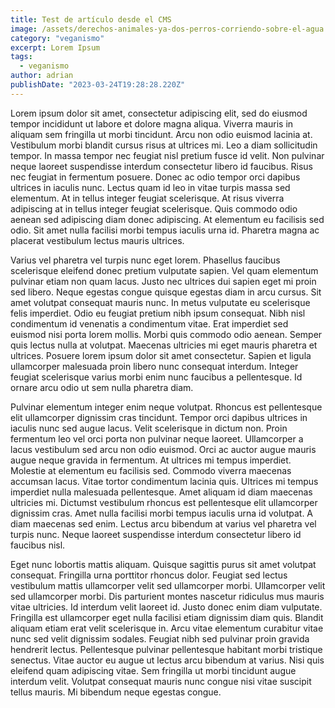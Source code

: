```yaml
---
title: Test de artículo desde el CMS
image: /assets/derechos-animales-ya-dos-perros-corriendo-sobre-el-agua.webp
category: "veganismo"
excerpt: Lorem Ipsum
tags:
  - veganismo
author: adrian
publishDate: "2023-03-24T19:28:28.220Z"
---
```

Lorem ipsum dolor sit amet, consectetur adipiscing elit, sed do eiusmod tempor incididunt ut labore et dolore magna aliqua. Viverra mauris in aliquam sem fringilla ut morbi tincidunt. Arcu non odio euismod lacinia at. Vestibulum morbi blandit cursus risus at ultrices mi. Leo a diam sollicitudin tempor. In massa tempor nec feugiat nisl pretium fusce id velit. Non pulvinar neque laoreet suspendisse interdum consectetur libero id faucibus. Risus nec feugiat in fermentum posuere. Donec ac odio tempor orci dapibus ultrices in iaculis nunc. Lectus quam id leo in vitae turpis massa sed elementum. At in tellus integer feugiat scelerisque. At risus viverra adipiscing at in tellus integer feugiat scelerisque. Quis commodo odio aenean sed adipiscing diam donec adipiscing. At elementum eu facilisis sed odio. Sit amet nulla facilisi morbi tempus iaculis urna id. Pharetra magna ac placerat vestibulum lectus mauris ultrices.

Varius vel pharetra vel turpis nunc eget lorem. Phasellus faucibus scelerisque eleifend donec pretium vulputate sapien. Vel quam elementum pulvinar etiam non quam lacus. Justo nec ultrices dui sapien eget mi proin sed libero. Neque egestas congue quisque egestas diam in arcu cursus. Sit amet volutpat consequat mauris nunc. In metus vulputate eu scelerisque felis imperdiet. Odio eu feugiat pretium nibh ipsum consequat. Nibh nisl condimentum id venenatis a condimentum vitae. Erat imperdiet sed euismod nisi porta lorem mollis. Morbi quis commodo odio aenean. Semper quis lectus nulla at volutpat. Maecenas ultricies mi eget mauris pharetra et ultrices. Posuere lorem ipsum dolor sit amet consectetur. Sapien et ligula ullamcorper malesuada proin libero nunc consequat interdum. Integer feugiat scelerisque varius morbi enim nunc faucibus a pellentesque. Id ornare arcu odio ut sem nulla pharetra diam.

Pulvinar elementum integer enim neque volutpat. Rhoncus est pellentesque elit ullamcorper dignissim cras tincidunt. Tempor orci dapibus ultrices in iaculis nunc sed augue lacus. Velit scelerisque in dictum non. Proin fermentum leo vel orci porta non pulvinar neque laoreet. Ullamcorper a lacus vestibulum sed arcu non odio euismod. Orci ac auctor augue mauris augue neque gravida in fermentum. At ultrices mi tempus imperdiet. Molestie at elementum eu facilisis sed. Commodo viverra maecenas accumsan lacus. Vitae tortor condimentum lacinia quis. Ultrices mi tempus imperdiet nulla malesuada pellentesque. Amet aliquam id diam maecenas ultricies mi. Dictumst vestibulum rhoncus est pellentesque elit ullamcorper dignissim cras. Amet nulla facilisi morbi tempus iaculis urna id volutpat. A diam maecenas sed enim. Lectus arcu bibendum at varius vel pharetra vel turpis nunc. Neque laoreet suspendisse interdum consectetur libero id faucibus nisl.

Eget nunc lobortis mattis aliquam. Quisque sagittis purus sit amet volutpat consequat. Fringilla urna porttitor rhoncus dolor. Feugiat sed lectus vestibulum mattis ullamcorper velit sed ullamcorper morbi. Ullamcorper velit sed ullamcorper morbi. Dis parturient montes nascetur ridiculus mus mauris vitae ultricies. Id interdum velit laoreet id. Justo donec enim diam vulputate. Fringilla est ullamcorper eget nulla facilisi etiam dignissim diam quis. Blandit aliquam etiam erat velit scelerisque in. Arcu vitae elementum curabitur vitae nunc sed velit dignissim sodales. Feugiat nibh sed pulvinar proin gravida hendrerit lectus. Pellentesque pulvinar pellentesque habitant morbi tristique senectus. Vitae auctor eu augue ut lectus arcu bibendum at varius. Nisi quis eleifend quam adipiscing vitae. Sem fringilla ut morbi tincidunt augue interdum velit. Volutpat consequat mauris nunc congue nisi vitae suscipit tellus mauris. Mi bibendum neque egestas congue.